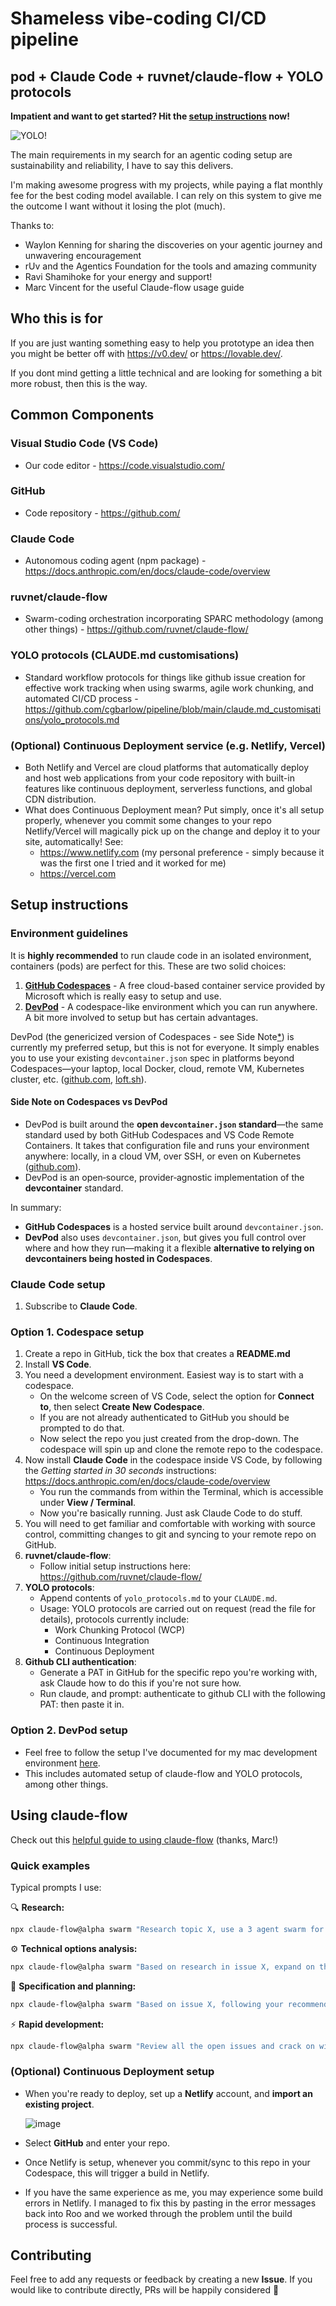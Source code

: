 # Shameless vibe-coding CI/CD pipeline

## pod + Claude Code + ruvnet/claude-flow + YOLO protocols
**Impatient and want to get started? Hit the [setup instructions](#setup-instructions) now!**

![YOLO!](https://media.tenor.com/qUbWFRNgCQQAAAAM/han-solo-star-wars.gif)

The main requirements in my search for an agentic coding setup are sustainability and reliability, I have to say this delivers. 

I'm making awesome progress with my projects, while paying a flat monthly fee for the best coding model available. I can rely on this system to give me the outcome I want without it losing the plot (much).

Thanks to: 
- Waylon Kenning for sharing the discoveries on your agentic journey and unwavering encouragement
- rUv and the Agentics Foundation for the tools and amazing community
- Ravi Shamihoke for your energy and support!
- Marc Vincent for the useful Claude-flow usage guide

## Who this is for
If you are just wanting something easy to help you prototype an idea then you might be better off with https://v0.dev/ or https://lovable.dev/. 

If you dont mind getting a little technical and are looking for something a bit more robust, then this is the way.

## Common Components
### Visual Studio Code (VS Code)
- Our code editor - https://code.visualstudio.com/

### GitHub
- Code repository - https://github.com/

### Claude Code
- Autonomous coding agent (npm package) - https://docs.anthropic.com/en/docs/claude-code/overview

### ruvnet/claude-flow
- Swarm-coding orchestration incorporating SPARC methodology (among other things) - https://github.com/ruvnet/claude-flow/

### YOLO protocols (CLAUDE.md customisations)
- Standard workflow protocols for things like github issue creation for effective work tracking when using swarms, agile work chunking, and automated CI/CD process -  https://github.com/cgbarlow/pipeline/blob/main/claude.md_customisations/yolo_protocols.md

### (Optional) Continuous Deployment service (e.g. Netlify, Vercel)
- Both Netlify and Vercel are cloud platforms that automatically deploy and host web applications from your code repository with built-in features like continuous deployment, serverless functions, and global CDN distribution.
- What does Continuous Deployment mean? Put simply, once it's all setup properly, whenever you commit some changes to your repo Netlify/Vercel will magically pick up on the change and deploy it to your site, automatically!
    See:
    - https://www.netlify.com (my personal preference - simply because it was the first one I tried and it worked for me)
    - https://vercel.com

## Setup instructions

### Environment guidelines
It is **highly recommended** to run claude code in an isolated environment, containers (pods) are perfect for this. These are two solid choices:

1. [**GitHub Codespaces**](https://github.com/features/codespaces) - A free cloud-based container service provided by Microsoft which is really easy to setup and use.
2. [**DevPod**](https://devpod.sh/) - A codespace-like environment which you can run anywhere. A bit more involved to setup but has certain advantages.
  
DevPod (the genericized version of Codespaces - see Side Note[*](#side-note-on-codespaces-vs-devpod)) is currently my preferred setup, but this is not for everyone. It simply enables you to use your existing `devcontainer.json` spec in platforms beyond Codespaces—your laptop, local Docker, cloud, remote VM, Kubernetes cluster, etc. ([github.com][1], [loft.sh][2]).

#### Side Note on Codespaces vs DevPod 
* DevPod is built around the **open `devcontainer.json` standard**—the same standard used by both GitHub Codespaces and VS Code Remote Containers. It takes that configuration file and runs your environment anywhere: locally, in a cloud VM, over SSH, or even on Kubernetes ([github.com][1]).
* DevPod is an open‑source, provider‑agnostic implementation of the **devcontainer** standard.

In summary:
* **GitHub Codespaces** is a hosted service built around `devcontainer.json`.
* **DevPod** also uses `devcontainer.json`, but gives you full control over where and how they run—making it a flexible **alternative to relying on devcontainers being hosted in Codespaces**.

[1]: https://github.com/loft-sh/devpod?utm_source=chatgpt.com "loft-sh/devpod: Codespaces but open-source, client-only ... - GitHub"
[2]: https://www.loft.sh/blog/introducing-devpod-codespaces-but-open-source?utm_source=chatgpt.com "Introducing DevPod: Open Source Alternative to Codespaces - Loft.sh"

### Claude Code setup
1. Subscribe to **Claude Code**.

### Option 1. Codespace setup

1. Create a repo in GitHub, tick the box that creates a **README.md**
2. Install **VS Code**.
3. You need a development environment. Easiest way is to start with a codespace.
    * On the welcome screen of VS Code, select the option for **Connect to**, then select **Create New Codespace**.
    * If you are not already authenticated to GitHub you should be prompted to do that.
    * Now select the repo you just created from the drop-down. The codespace will spin up and clone the remote repo to the codespace.
4. Now install **Claude Code** in the codespace inside VS Code, by following the *Getting started in 30 seconds* instructions: https://docs.anthropic.com/en/docs/claude-code/overview
    * You run the commands from within the Terminal, which is accessible under **View / Terminal**.
    * Now you're basically running. Just ask Claude Code to do stuff.
5. You will need to get familiar and comfortable with working with source control, committing changes to git and syncing to your remote repo on GitHub.
6. **ruvnet/claude-flow**:
    - Follow initial setup instructions here: https://github.com/ruvnet/claude-flow/
7. **YOLO protocols**:
    - Append contents of `yolo_protocols.md` to your `CLAUDE.md`.
    - Usage: YOLO protocols are carried out on request (read the file for details), protocols currently include:
      - Work Chunking Protocol (WCP)
      - Continuous Integration
      - Continuous Deployment
8. **Github CLI authentication**:
      - Generate a PAT in GitHub for the specific repo you're working with, ask Claude how to do this if you're not sure how.
      - Run claude, and prompt: authenticate to github CLI with the following PAT: then paste it in.

### Option 2. DevPod setup
- Feel free to follow the setup I've documented for my mac development environment [here](./mac_dev_setup).
- This includes automated setup of claude-flow and YOLO protocols, among other things.

## Using claude-flow 
Check out this [helpful guide to using claude-flow](./claude-flow-usage-guide.md) (thanks, Marc!)

### Quick examples
Typical prompts I use:
 
🔍 **Research:**
```bash
npx claude-flow@alpha swarm "Research topic X, use a 3 agent swarm for the task, only ever use the swarm to complete tasks. Follow YOLO WCP for task management, keep tasks and status up to date. Let's go!"

```

⚙️ **Technical options analysis:**
```bash
npx claude-flow@alpha swarm "Based on research in issue X, expand on this with further research and technical options analysis. Explore a range of different approaches and variations, and provide your recommendations based on the following criteria: Y. Swarm it up, only ever use the swarm to complete tasks. Follow YOLO WCP for task management

```

📝 **Specification and planning:**
```bash
npx claude-flow@alpha swarm "Based on issue X, following your recommendations generate a detailed technical specification. Based on the specification, using YOLO WCP create an Epic, with linked Features, and sub-tasks for the entire project, and keep going and don't stop until all the planning is done. Go the swarm!"

```

⚡ **Rapid development:**
```bash
npx claude-flow@alpha swarm "Review all the open issues and crack on with deploying the project feature-by-feature, following the full YOLO protocols. When completing features, always follow CI/CD; branch, PR, merge if you can, sync, repeat. Keep going and don't stop! Good luck on your mission 🫡"

```

### (Optional) Continuous Deployment setup
- When you're ready to deploy, set up a **Netlify** account, and **import an existing project**.

    ![image](https://github.com/cgbarlow/pipeline/blob/main/netlify.png)

- Select **GitHub** and enter your repo.
- Once Netlify is setup, whenever you commit/sync to this repo in your Codespace, this will trigger a build in Netlify.
- If you have the same experience as me, you may experience some build errors in Netlify. I managed to fix this by pasting in the error messages back into Roo and we worked through the problem until the build process is successful.

## Contributing
Feel free to add any requests or feedback by creating a new **Issue**. If you would like to contribute directly, PRs will be happily considered 🙏
